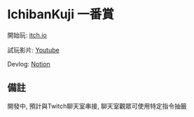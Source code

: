 # IchibanKuji 一番賞

開始玩: [itch.io](https://orewachuuni.itch.io/ichibankuji)

試玩影片: [Youtube](https://youtu.be/w0umLsspQZQ)

Devlog: [Notion](https://chalk-wedge-e02.notion.site/Ichibankuji-1119f6c2dc7980b98658f0d0a33addea)

## 備註

開發中, 預計與Twitch聊天室串接, 聊天室觀眾可使用特定指令抽籤
